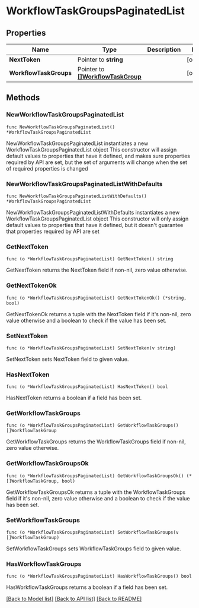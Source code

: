 # WorkflowTaskGroupsPaginatedList

## Properties

Name | Type | Description | Notes
------------ | ------------- | ------------- | -------------
**NextToken** | Pointer to **string** |  | [optional] 
**WorkflowTaskGroups** | Pointer to [**[]WorkflowTaskGroup**](WorkflowTaskGroup.md) |  | [optional] 

## Methods

### NewWorkflowTaskGroupsPaginatedList

`func NewWorkflowTaskGroupsPaginatedList() *WorkflowTaskGroupsPaginatedList`

NewWorkflowTaskGroupsPaginatedList instantiates a new WorkflowTaskGroupsPaginatedList object
This constructor will assign default values to properties that have it defined,
and makes sure properties required by API are set, but the set of arguments
will change when the set of required properties is changed

### NewWorkflowTaskGroupsPaginatedListWithDefaults

`func NewWorkflowTaskGroupsPaginatedListWithDefaults() *WorkflowTaskGroupsPaginatedList`

NewWorkflowTaskGroupsPaginatedListWithDefaults instantiates a new WorkflowTaskGroupsPaginatedList object
This constructor will only assign default values to properties that have it defined,
but it doesn't guarantee that properties required by API are set

### GetNextToken

`func (o *WorkflowTaskGroupsPaginatedList) GetNextToken() string`

GetNextToken returns the NextToken field if non-nil, zero value otherwise.

### GetNextTokenOk

`func (o *WorkflowTaskGroupsPaginatedList) GetNextTokenOk() (*string, bool)`

GetNextTokenOk returns a tuple with the NextToken field if it's non-nil, zero value otherwise
and a boolean to check if the value has been set.

### SetNextToken

`func (o *WorkflowTaskGroupsPaginatedList) SetNextToken(v string)`

SetNextToken sets NextToken field to given value.

### HasNextToken

`func (o *WorkflowTaskGroupsPaginatedList) HasNextToken() bool`

HasNextToken returns a boolean if a field has been set.

### GetWorkflowTaskGroups

`func (o *WorkflowTaskGroupsPaginatedList) GetWorkflowTaskGroups() []WorkflowTaskGroup`

GetWorkflowTaskGroups returns the WorkflowTaskGroups field if non-nil, zero value otherwise.

### GetWorkflowTaskGroupsOk

`func (o *WorkflowTaskGroupsPaginatedList) GetWorkflowTaskGroupsOk() (*[]WorkflowTaskGroup, bool)`

GetWorkflowTaskGroupsOk returns a tuple with the WorkflowTaskGroups field if it's non-nil, zero value otherwise
and a boolean to check if the value has been set.

### SetWorkflowTaskGroups

`func (o *WorkflowTaskGroupsPaginatedList) SetWorkflowTaskGroups(v []WorkflowTaskGroup)`

SetWorkflowTaskGroups sets WorkflowTaskGroups field to given value.

### HasWorkflowTaskGroups

`func (o *WorkflowTaskGroupsPaginatedList) HasWorkflowTaskGroups() bool`

HasWorkflowTaskGroups returns a boolean if a field has been set.


[[Back to Model list]](../README.md#documentation-for-models) [[Back to API list]](../README.md#documentation-for-api-endpoints) [[Back to README]](../README.md)


